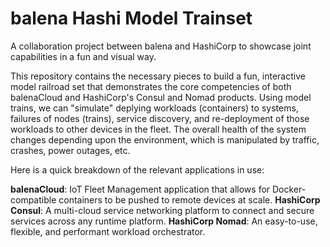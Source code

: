 # balena Hashi Model Trainset
A collaboration project between balena and HashiCorp to showcase joint capabilities in a fun and visual way.

This repository contains the necessary pieces to build a fun, interactive model railroad set that demonstrates the core competencies of both balenaCloud and HashiCorp's Consul and Nomad products.  Using model trains, we can "simulate" deplying workloads (containers) to systems, failures of nodes (trains), service discovery, and re-deployment of those workloads to other devices in the fleet.  The overall health of the system changes depending upon the environment, which is manipulated by traffic, crashes, power outages, etc.

Here is a quick breakdown of the relevant applications in use:

<b>balenaCloud</b>:  IoT Fleet Management application that allows for Docker-compatible containers to be pushed to remote devices at scale.
<b>HashiCorp Consul</b>:  A multi-cloud service networking platform to connect and secure services across any runtime platform.
<b>HashiCorp Nomad</b>:  An easy-to-use, flexible, and performant workload orchestrator.


